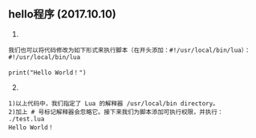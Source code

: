 ## hello程序 (2017.10.10)
1. 
```
我们也可以将代码修改为如下形式来执行脚本（在开头添加：#!/usr/local/bin/lua）：
#!/usr/local/bin/lua

print("Hello World！")
```
2. 
```
1)以上代码中，我们指定了 Lua 的解释器 /usr/local/bin directory。
2)加上 # 号标记解释器会忽略它。接下来我们为脚本添加可执行权限，并执行：
./test.lua 
Hello World！
```